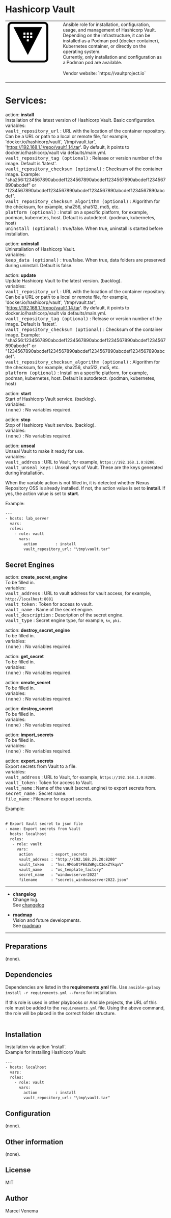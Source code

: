 # Hashicorp Vault

<table border="0">
  <tr>
    <td width="160px" valign="top"><img src="media/icon_vault.png" align="left" height="128" width="128" /></td>
    <td>Ansible role for installation, configuration, usage, and management of Hashicorp Vault.<br/>
        Depending on the infrastructure, it can be installed as a Podman pod (docker container), Kubernetes container, or directly on the operating system.<br/>
        Currently, only installation and configuration as a Podman pod are available.<br/>
        <br/>
        Vendor website: `https://vaultproject.io`<br/>
        <br/>
    </td>
  </tr>
</table>

# Services:

action: **install**<br/>
Installation of the latest version of Hashicorp Vault. Basic configuration.<br/>
variables:<br/>
<kbd>vault_repository_url</kbd> : URL with the location of the container repository. Can be a URL or path to a local or remote file, for example, 'docker.io/hashicorp/vault', '/tmp/vault.tar', 'https://192.168.1.1/repo/vault1.14.tar'. By default, it points to docker.io/hashicorp/vault via defaults/main.yml.<br/>
<kbd>vault_repository_tag (optional)</kbd> : Release or version number of the image. Default is 'latest'.<br/>
<kbd>vault_repository_checksum (optional)</kbd> : Checksum of the container image. Example: "sha256:1234567890abcdef1234567890abcdef1234567890abcdef1234567890abcdef" or "1234567890abcdef1234567890abcdef1234567890abcdef1234567890abcdef".<br/>
<kbd>vault_repository_checksum_algorithm (optional)</kbd> : Algorithm for the checksum, for example, sha256, sha512, md5, etc.<br/>
<kbd>platform (optional)</kbd>  : Install on a specific platform, for example, podman, kubernetes, host. Default is autodetect. (podman, kubernetes, host)<br/>
<kbd>uninstall (optional)</kbd> : true/false. When true, uninstall is started before installation.<br/>


action: **uninstall**<br/>
Uninstallation of Hashicorp Vault.<br/>
variables:<br/>
<kbd>keep_data (optional)</kbd> : true/false. When true, data folders are preserved during uninstall. Default is false.<br/>


action: **update**<br/>
Update Hashicorp Vault to the latest version. (backlog).<br/>
variables:<br/>
<kbd>vault_repository_url</kbd> : URL with the location of the container repository. Can be a URL or path to a local or remote file, for example, 'docker.io/hashicorp/vault', '/tmp/vault.tar', 'https://192.168.1.1/repo/vault1.14.tar'. By default, it points to docker.io/hashicorp/vault via defaults/main.yml.<br/>
<kbd>vault_repository_tag (optional)</kbd> : Release or version number of the image. Default is 'latest'.<br/>
<kbd>vault_repository_checksum (optional)</kbd> : Checksum of the container image. Example: "sha256:1234567890abcdef1234567890abcdef1234567890abcdef1234567890abcdef" or "1234567890abcdef1234567890abcdef1234567890abcdef1234567890abcdef".<br/>
<kbd>vault_repository_checksum_algorithm (optional)</kbd> : Algorithm for the checksum, for example, sha256, sha512, md5, etc.<br/>
<kbd>platform (optional)</kbd>  : Install on a specific platform, for example, podman, kubernetes, host. Default is autodetect. (podman, kubernetes, host)<br/>


action: **start**<br/>
Start of Hashicorp Vault service. (backlog).<br/>
variables:<br/>
<kbd>(none)</kbd> : No variables required.<br/>


action: **stop**<br/>
Stop of Hashicorp Vault service. (backlog).<br/>
variables:<br/>
<kbd>(none)</kbd> : No variables required.<br/>


action: **unseal**<br/>
Unseal Vault to make it ready for use.<br/>
variables:<br/>
<kbd>vault_address</kbd> : URL to Vault, for example, `https://192.168.1.0:8200`.<br/>
<kbd>vault_unseal_keys</kbd> : Unseal keys of Vault. These are the keys generated during installation.<br/>


When the variable action is not filled in, it is detected whether Nexus Repository OSS is already installed. If not, the action value is set to **install**. If yes, the action value is set to **start**.<br/>   


Example:
```
---
- hosts: lab_server
  vars:
  roles:
    - role: vault
      vars:
        action        : install
        vault_repository_url: "\tmp\vault.tar"

```

## Secret Engines

action: **create_secret_engine**<br/>
To be filled in.<br/>
variables:<br/>
<kbd>vault_address</kbd> : URL to vault address for vault access, for example, `http://localhost:8081`<br/>
<kbd>vault_token</kbd> : Token for access to vault.<br/>
<kbd>vault_name</kbd> : Name of the secret engine.<br/>
<kbd>vault_description</kbd> : Description of the secret engine.<br/>
<kbd>vault_type</kbd> : Secret engine type, for example, `kv`, `pki`.<br/>


action: **destroy_secret_engine**<br/>
To be filled in.<br/>
variables:<br/>
<kbd>(none)</kbd> : No variables required.<br/>


action: **get_secret**<br/>
To be filled in.<br/>
variables:<br/>
<kbd>(none)</kbd> : No variables required.<br/>


action: **create_secret**<br/>
To be filled in.<br/>
variables:<br/>
<kbd>(none)</kbd> : No variables required.<br/>


action: **destroy_secret**<br/>
To be filled in.<br/>
variables:<br/>
<kbd>(none)</kbd> : No variables required.<br/>


action: **import_secrets**<br/>
To be filled in.<br/>
variables:<br/>
<kbd>(none)</kbd> : No variables required.<br/>


action: **export_secrets**<br/>
Export secrets from Vault to a file.<br/>
variables:<br/>
<kbd>vault_address</kbd> : URL to Vault, for example, `https://192.168.1.0:8200`.<br/>
<kbd>vault_token</kbd> : Token for access to Vault.<br/>
<kbd>vault_name</kbd> : Name of the vault (secret_engine) to export secrets from.<br/>
<kbd>secret_name</kbd> : Secret name.<br/>
<kbd>file_name</kbd> : Filename for export secrets.<br/>


Example:
```

# Export Vault secret to json file
- name: Export secrets from Vault
  hosts: localhost
  roles:
   - role: vault
     vars:
      action        : export_secrets
      vault_address : "http://192.168.29.20:8200"
      vault_token   : "hvs.9MGoUtPEGZWRgLX3dxZYkqxV"
      vault_name    : "os_template_factory"
      secret_name   : "windowsserver2022"
      filename      : "secrets_windowsserver2022.json"

```

***

- **changelog**<br/>
  Change log.<br/>
  See [changelog](CHANGELOG.md)<br/>


- **roadmap**<br/>
  Vision and future developments.<br/>
  See [roadmap](ROADMAP.md)<br/>


***

## Preparations
(none).<br/>


## Dependencies
Dependencies are listed in the **requirements.yml** file. Use `ansible-galaxy install -r requirements.yml --force` for installation.<br/>

If this role is used in other playbooks or Ansible projects, the URL of this role must be added to the `requirements.yml` file. Using the above command, the role will be placed in the correct folder structure.<br/>
<br/>

## Installation
Installation via action 'install'.<br/>
Example for installing Hashicorp Vault:

```
---
- hosts: localhost
  vars:
  roles:
    - role: vault
      vars:
        action        : install
        vault_repository_url: "\tmp\vault.tar"

```


## Configuration
(none).<br/>


## Other information
(none).<br/>


## License
MIT


## Author
Marcel Venema

